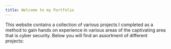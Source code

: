 ```yaml
---
title: Welcome to my Portfolio
---
```

This website contains a collection of various projects I completed as a method to gain hands on experience in various areas of the captivating area that is cyber security.
Below you will find an assortment of different projects:
